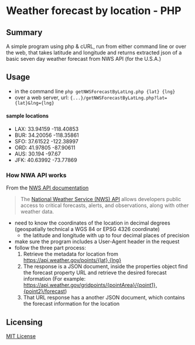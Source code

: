 # Weather forecast by location - PHP 

## Summary
A simple program using php & cURL, run from either command line or over the web,
that takes latitude and longitude and returns extracted json of a
basic seven day weather forecast from NWS API (for the U.S.A.)

## Usage 
* in the command line `php getNWSForecastByLatLng.php {lat} {lng}`
* over a web server, url: `{...}/getNWSForecastByLatLng.php?lat={lat}&lng={lng}`

#### sample locations 
* LAX: 33.94159 -118.40853
* BUR: 34.20056 -118.35861
* SFO: 37.61522 -122.38997
* ORD: 41.97805 -87.90611
* AUS: 30.194   -97.67
* JFK: 40.63992 -73.77869

### How NWA API works
From the [NWS API documentation](https://www.weather.gov/documentation/services-web-api )
> The [National Weather Service (NWS) API](https://api.weather.gov) allows 
developers public access to critical forecasts, alerts, and observations, 
along with other weather data.

* need to know the coordinates of the location in decimal degrees (geospatially technical a WGS 84 or EPSG 4326 coordinate)
  * the latitude and longitude with up to four decimal places of precision 
* make sure the program includes a User-Agent header in the request
* follow the three part process: 
  1. Retrieve the metadata for location from https://api.weather.gov/points/{lat},{lng}
  2. The response is a JSON document, inside the properties object find the forecast property URL and retrieve the desired forecast information
    (For example: https://api.weather.gov/gridpoints/{pointArea}/{point1},{point2}/forecast)
  3. That URL response has a another JSON document, which contains the forecast information for the location


## Licensing
[MIT License](LICENSE)
